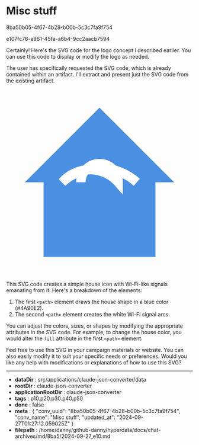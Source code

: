 # Misc stuff

8ba50b05-4f67-4b28-b00b-5c3c7fa9f754

e107fc76-a961-45fa-a6b4-9cc2aacb7594

 Certainly! Here's the SVG code for the logo concept I described earlier. You can use this code to display or modify the logo as needed.

<antThinking>The user has specifically requested the SVG code, which is already contained within an artifact. I'll extract and present just the SVG code from the existing artifact.</antThinking>

<antArtifact identifier="self-hosted-content-logo" type="image/svg+xml" title="Self-Hosted Content Campaign Logo SVG Code">
<svg xmlns="http://www.w3.org/2000/svg" viewBox="0 0 100 100">
  <path d="M50 10 L90 50 L80 50 L80 90 L20 90 L20 50 L10 50 Z" fill="#4A90E2"/>
  <path d="M40 50 A10 10 0 0 1 60 50 A20 20 0 0 0 30 50 A30 30 0 0 1 70 50" fill="none" stroke="#FFF" stroke-width="5"/>
</svg>
</antArtifact>

This SVG code creates a simple house icon with Wi-Fi-like signals emanating from it. Here's a breakdown of the elements:

1. The first `<path>` element draws the house shape in a blue color (#4A90E2).
2. The second `<path>` element creates the white Wi-Fi signal arcs.

You can adjust the colors, sizes, or shapes by modifying the appropriate attributes in the SVG code. For example, to change the house color, you would alter the `fill` attribute in the first `<path>` element.

Feel free to use this SVG in your campaign materials or website. You can also easily modify it to suit your specific needs or preferences. Would you like any help with modifications or explanations of how to use this SVG?

---

* **dataDir** : src/applications/claude-json-converter/data
* **rootDir** : claude-json-converter
* **applicationRootDir** : claude-json-converter
* **tags** : p10.p20.p30.p40.p50
* **done** : false
* **meta** : {
  "conv_uuid": "8ba50b05-4f67-4b28-b00b-5c3c7fa9f754",
  "conv_name": "Misc stuff",
  "updated_at": "2024-09-27T01:27:12.059025Z"
}
* **filepath** : /home/danny/github-danny/hyperdata/docs/chat-archives/md/8ba5/2024-09-27_e10.md